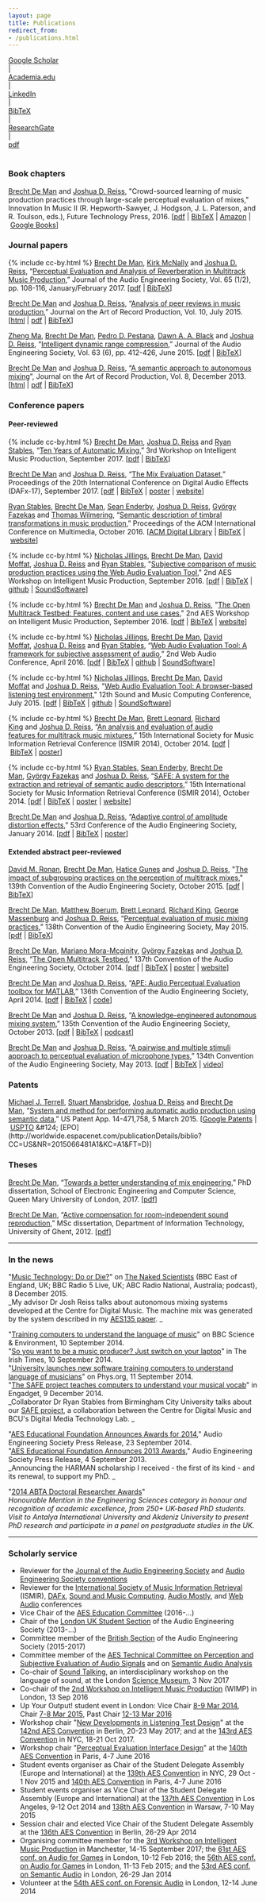 ```yaml
---
layout: page
title: Publications
redirect_from:
- /publications.html
---
```


<div class="distribute">
	<div><a href="http://scholar.google.co.uk/citations?user=3ndnho0AAAAJ" target="_blank">Google&nbsp;Scholar</a></div> &#124; <div><a href="https://qmul.academia.edu/BrechtDeMan" target="_blank">Academia.edu</a></div>&#124;
	<div><a href="http://uk.linkedin.com/in/brechtdeman/" target="_blank">LinkedIn</a></div>
	&#124;
	<div><a href="/publications/bibliography.bib" target="_blank">BibTeX</a></div>
	&#124;
	<div><a href="https://www.researchgate.net/profile/Brecht_De_Man" target="_blank">ResearchGate</a></div>
	&#124;
	<div><a href="/publications/PublicationsList.pdf" target="_blank">pdf</a></div>
</div>

<br>

### Book chapters

[Brecht De Man](/) and [Joshua D. Reiss](http://www.eecs.qmul.ac.uk/~josh/index.htm), "Crowd-sourced learning of music production practices through large-scale perceptual evaluation of mixes," Innovation In Music II (R. Hepworth-Sawyer, J. Hodgson, J. L. Paterson, and R. Toulson, eds.), Future Technology Press, 2016.	[[pdf](http://www.eecs.qmul.ac.uk/~josh/documents/2015/deman2015inmusic.pdf) &#124; [BibTeX](/publications/BibTeX-txt/inmusic2.txt) &#124; [Amazon](https://www.amazon.co.uk/d/cka/Innovation-Music-KES-Transactions-Russ-Hepworth-Sawyer/1911108042/) &#124; [Google Books](https://books.google.be/books?id=1OLvDQAAQBAJ)]	


### Journal papers

{% include cc-by.html %} [Brecht De Man](/), [Kirk McNally](http://www.stereosonic.org/phd/cv.html) and [Joshua D. Reiss](http://www.eecs.qmul.ac.uk/~josh/), “[Perceptual Evaluation and Analysis of Reverberation in Multitrack Music Production](http://www.aes.org/e-lib/browse.cfm?elib=18548),” Journal of the Audio Engineering Society, Vol. 65 (1/2), pp. 108-116, January/February 2017\. 
[[pdf](/publications/pdf/jaes-DREAMS-hires.pdf) &#124; [BibTeX](/publications/BibTeX-txt/jaes-dreams.txt)]

[Brecht De Man](/) and [Joshua D. Reiss](http://www.eecs.qmul.ac.uk/~josh/), “[Analysis of peer reviews in music production](http://arpjournal.com/analysis-of-peer-reviews-in-music-production/),” Journal on the Art of Record Production, Vol. 10, July 2015\. 
[[html](http://arpjournal.com/analysis-of-peer-reviews-in-music-production/) &#124; [pdf](/publications/pdf/jarp10.pdf) &#124; [BibTeX](/publications/BibTeX-txt/jarp10.txt)]	

[Zheng Ma](mailto:z.ma@qmul.ac.uk), [Brecht De Man](/), [Pedro D. Pestana](http://www.stereosonic.org/phd/cv.html), [Dawn A. A. Black](http://www.eecs.qmul.ac.uk/~dawn/dr-dawn-black) and [Joshua D. Reiss](http://www.eecs.qmul.ac.uk/~josh/), “[Intelligent dynamic range compression](http://www.aes.org/e-lib/browse.cfm?elib=17821),” Journal of the Audio Engineering Society, Vol. 63 (6), pp. 412-426, June 2015\. [[pdf](http://www.eecs.qmul.ac.uk/~josh/documents/2015/Ma%202015%20-%20Intelligent%20Multitrack%20Compression.pdf) &#124; [BibTeX](/publications/BibTeX-txt/jaes-ma.txt)]	

[Brecht De Man](/) and [Joshua D. Reiss](http://www.eecs.qmul.ac.uk/~josh/), “[A semantic approach to autonomous mixing](http://arpjournal.com/2639/a-semantic-approach-to-autonomous-mixing/)”, Journal on the Art of Record Production, Vol. 8, December 2013\. [[html](http://arpjournal.com/2639/a-semantic-approach-to-autonomous-mixing/) &#124; [pdf](/publications/pdf/jarp8.pdf) &#124; [BibTeX](/publications/BibTeX-txt/jarp8.txt)]	


### Conference papers

#### Peer-reviewed

{% include cc-by.html %} [Brecht De Man](/), [Joshua D. Reiss](http://www.eecs.qmul.ac.uk/~josh/) and [Ryan Stables](http://www.ryanstables.co.uk), “[Ten Years of Automatic Mixing](/publications/pdf/WIMP3.pdf),” 3rd Workshop on Intelligent Music Production, September 2017\. 
[[pdf](/publications/pdf/WIMP3.pdf) &#124; [BibTeX](/publications/BibTeX-txt/wimp3.txt)]

[Brecht De Man](/) and [Joshua D. Reiss](http://www.eecs.qmul.ac.uk/~josh/), “[The Mix Evaluation Dataset](http://www.dafx17.eca.ed.ac.uk/papers/DAFx17_paper_49.pdf),” Proceedings of the 20th International Conference on Digital Audio Effects (DAFx-17), September 2017\. 
[[pdf](http://www.dafx17.eca.ed.ac.uk/papers/DAFx17_paper_49.pdf) &#124; [BibTeX](/publications/BibTeX-txt/dafx-17.txt) &#124; [poster](/publications/posters/dafx17poster.pdf) &#124; [website](http://c4dm.eecs.qmul.ac.uk/multitrack/MixEvaluation/)]


[Ryan Stables](http://www.ryanstables.co.uk), [Brecht De Man](/), [Sean Enderby](http://www.bcu.ac.uk/computing-engineering-and-the-built-environment/research/phd/current-students/sean-enderby), [Joshua D. Reiss](http://www.eecs.qmul.ac.uk/~josh/), [György Fazekas](http://www.eecs.qmul.ac.uk/~gyorgyf/about.html) and [Thomas Wilmering](http://www.eecs.qmul.ac.uk/people/view/4665), “[Semantic description of timbral transformations in music production](http://dl.acm.org/citation.cfm?id=2967238),” Proceedings of the ACM International Conference on Multimedia, October 2016. [[ACM Digital Library](http://dl.acm.org/citation.cfm?id=2967238) &#124; [BibTeX](/publications/BibTeX-txt/acm16.txt) &#124; [website](http://www.semanticaudio.co.uk)]

{% include cc-by.html %} [Nicholas Jillings](http://nicholasjillings.com/), [Brecht De Man](/), [David Moffat](http://davemoffat.com/), [Joshua D. Reiss](http://www.eecs.qmul.ac.uk/~josh/index.htm) and [Ryan Stables](http://www.ryanstables.co.uk), "[Subjective comparison of music production practices using the Web Audio Evaluation Tool](http://c4dm.eecs.qmul.ac.uk/events/wimp2/DeMan-WAET.pdf)," 2nd AES Workshop on Intelligent Music Production, September 2016\. 
[[pdf](http://c4dm.eecs.qmul.ac.uk/events/wimp2/DeMan-WAET.pdf) &#124; [BibTeX](http://c4dm.eecs.qmul.ac.uk/events/wimp2/DeMan-WAET.bib) &#124; [github](https://github.com/BrechtDeMan/WebAudioEvaluationTool) &#124; [SoundSoftware](https://code.soundsoftware.ac.uk/projects/webaudioevaluationtool)]


{% include cc-by.html %} [Brecht De Man](/) and [Joshua D. Reiss](http://www.eecs.qmul.ac.uk/~josh/), "[The Open Multitrack Testbed: Features, content and use cases](http://c4dm.eecs.qmul.ac.uk/events/wimp2/DeMan-OMTB.pdf)," 2nd AES Workshop on Intelligent Music Production, September 2016\. 
[[pdf](http://c4dm.eecs.qmul.ac.uk/events/wimp2/DeMan-OMTB.pdf) &#124; [BibTeX](http://c4dm.eecs.qmul.ac.uk/events/wimp2/DeMan-OMTB.bib) &#124; [website](http://multitrack.eecs.qmul.ac.uk/)]

{% include cc-by.html %} [Nicholas Jillings](http://nicholasjillings.com/), [Brecht De Man](/), [David Moffat](http://davemoffat.com/), [Joshua D. Reiss](http://www.eecs.qmul.ac.uk/~josh/index.htm) and [Ryan Stables](http://www.ryanstables.co.uk), “[Web Audio Evaluation Tool: A framework for subjective assessment of audio](https://smartech.gatech.edu/bitstream/handle/1853/54595/WAC2016-67.pdf),” 2nd Web Audio Conference, April 2016\. 
[[pdf](https://smartech.gatech.edu/bitstream/handle/1853/54595/WAC2016-67.pdf) &#124; [BibTeX](/publications/BibTeX-txt/wac2.txt) &#124; [github](https://github.com/BrechtDeMan/WebAudioEvaluationTool) &#124; [SoundSoftware](https://code.soundsoftware.ac.uk/projects/webaudioevaluationtool)]

{% include cc-by.html %} [Nicholas Jillings](http://nicholasjillings.com/), [Brecht De Man](/), [David Moffat](http://davemoffat.com/) and [Joshua D. Reiss](http://www.eecs.qmul.ac.uk/~josh/index.htm), "[Web Audio Evaluation Tool: A browser-based listening test environment](http://smcnetwork.org/node/1940)," 12th Sound and Music Computing Conference, July 2015\. 
[[pdf](http://smcnetwork.org/system/files/SMC2015_submission_88.pdf) &#124; [BibTeX](/publications/BibTeX-txt/smc12.txt) &#124; [github](https://github.com/BrechtDeMan/WebAudioEvaluationTool) &#124; [SoundSoftware](https://code.soundsoftware.ac.uk/projects/webaudioevaluationtool)]

{% include cc-by.html %} [Brecht De Man](/), [Brett Leonard](http://www.blpaudio.com), [Richard King](http://www.rkrecording.com) and [Joshua D. Reiss](http://www.eecs.qmul.ac.uk/~josh/), “[An analysis and evaluation of audio features for multitrack music mixtures](http://www.terasoft.com.tw/conf/ismir2014/proceedings/T025_293_Paper.pdf),” 15th International Society for Music Information Retrieval Conference (ISMIR 2014), October 2014\. 
[[pdf](http://www.terasoft.com.tw/conf/ismir2014/proceedings/T025_293_Paper.pdf) &#124; [BibTeX](/publications/BibTeX-txt/ismir2014.txt) &#124; [poster](/publications/posters/ismir2014poster.pdf)]


{% include cc-by.html %} [Ryan Stables](http://www.ryanstables.co.uk), [Sean Enderby](http://www.bcu.ac.uk/computing-engineering-and-the-built-environment/research/phd/current-students/sean-enderby), [Brecht De Man](/), [György Fazekas](http://www.eecs.qmul.ac.uk/~gyorgyf/about.html) and [Joshua D. Reiss](http://www.eecs.qmul.ac.uk/~josh/), “[SAFE: A system for the extraction and retrieval of semantic audio descriptors](http://www.terasoft.com.tw/conf/ismir2014/LBD/LBD15.pdf),” 15th International Society for Music Information Retrieval Conference (ISMIR 2014), October 2014\. 
[[pdf](http://www.terasoft.com.tw/conf/ismir2014/LBD/LBD15.pdf) &#124; [BibTeX](/publications/BibTeX-txt/ismir2014LBD.txt) &#124; [poster](/publications/posters/ismir2014LBDposter.pdf) &#124; [website](http://www.semanticaudio.co.uk)]

[Brecht De Man](/) and [Joshua D. Reiss](http://www.eecs.qmul.ac.uk/~josh/), “[Adaptive control of amplitude distortion effects](http://www.aes.org/e-lib/browse.cfm?elib=17118),” 53rd Conference of the Audio Engineering Society, January 2014\. [[pdf](http://www.eecs.qmul.ac.uk/~josh/documents/DeMan%20Reiss%20-%20AES53.pdf) &#124; [BibTeX](/publications/BibTeX-txt/aes53.txt) &#124; [poster](/publications/posters/aes53poster.pdf)]	


#### Extended abstract peer-reviewed

[David M. Ronan](https://scholar.google.com/citations?user=y52JSI4AAAAJ&hl=en), [Brecht De Man](/), [Hatice Gunes](http://www.eecs.qmul.ac.uk/~hatice/) and [Joshua D. Reiss](http://www.elec.qmul.ac.uk/people/josh/index.htm), "[The impact of subgrouping practices on the perception of multitrack mixes](http://www.aes.org/e-lib/browse.cfm?elib=17998)," 139th Convention of the Audio Engineering Society, October 2015\. [[pdf](http://www.eecs.qmul.ac.uk/~josh/documents/2015/Ronan%20-%20The%20impact%20of%20subgrouping%20practices%20on%20the%20perception%20of%20multitrack%20mixes.pdf) &#124; [BibTeX](/publications/BibTeX-txt/aes139.txt)]	
	

[Brecht De Man](/), [Matthew Boerum](http://www.mattboerum.com/), [Brett Leonard](http://www.blpaudio.com/), [Richard King](http://www.rkrecording.com/), [George Massenburg](http://www.massenburg.com/) and [Joshua D. Reiss](http://www.eecs.qmul.ac.uk/~josh/), “[Perceptual evaluation of music mixing practices](http://www.aes.org/e-lib/browse.cfm?elib=17659),” 138th Convention of the Audio Engineering Society, May 2015\. [[pdf](http://www.eecs.qmul.ac.uk/~josh/documents/2015/DeMan%20Reiss%20-%20AES138.pdf) &#124; [BibTeX](/publications/BibTeX-txt/aes138.txt)]	
	

[Brecht De Man](/), [Mariano Mora-Mcginity](http://www.eecs.qmul.ac.uk/people/view/35772/mariano-mora-mcginity), [György Fazekas](http://www.eecs.qmul.ac.uk/~gyorgyf/about.html) and [Joshua D. Reiss](http://www.eecs.qmul.ac.uk/~josh/), “[The Open Multitrack Testbed](http://www.aes.org/e-lib/browse.cfm?elib=17400),” 137th Convention of the Audio Engineering Society, October 2014\. [[pdf](http://www.eecs.qmul.ac.uk/~josh/documents/DeMan%20et%20al-%20The%20Open%20Multitrack%20Testbed-%20AES-%202014.pdf) &#124; [BibTeX](/publications/BibTeX-txt/aes137.txt) &#124; [poster](/publications/posters/aes137poster.pdf) &#124; [website](http://multitrack.eecs.qmul.ac.uk/)]	
	

[Brecht De Man](/) and [Joshua D. Reiss](http://www.eecs.qmul.ac.uk/~josh/), “[APE: Audio Perceptual Evaluation toolbox for MATLAB](http://www.aes.org/e-lib/browse.cfm?elib=17160),” 136th Convention of the Audio Engineering Society, April 2014\. [[pdf](http://www.eecs.qmul.ac.uk/~josh/documents/DeMan%20Reiss%20-%20Audio%20Perceptual%20Evaluation%20-%20AES136.pdf) &#124; [BibTeX](/publications/BibTeX-txt/aes136.txt) &#124; [code](https://code.soundsoftware.ac.uk/projects/ape)]	
	

[Brecht De Man](/) and [Joshua D. Reiss](http://www.eecs.qmul.ac.uk/~josh/), “[A knowledge-engineered autonomous mixing system](http://www.aes.org/e-lib/browse.cfm?elib=17011),” 135th Convention of the Audio Engineering Society, October 2013\. 
[[pdf](http://www.eecs.qmul.ac.uk/~josh/documents/De%20Man%20Reiss%20-%20AES135.pdf) &#124; [BibTeX](/publications/BibTeX-txt/aes135.txt) &#124; [podcast](http://www.thenakedscientists.com/HTML/interviews/interview/1001571/)]
	

[Brecht De Man](/) and [Joshua D. Reiss](http://www.eecs.qmul.ac.uk/~josh/), “[A pairwise and multiple stimuli approach to perceptual evaluation of microphone types](http://www.aes.org/e-lib/browse.cfm?elib=16738),” 134th Convention of the Audio Engineering Society, May 2013\. [[pdf](http://www.eecs.qmul.ac.uk/~josh/documents/DeMan%20Reiss%20-%20A%20Pairwise%20and%20Multiple%20Stimuli%20Approach%20to%20Perceptual%20Evaluation%20of%20Microphone%20Types.pdf) &#124; [BibTeX](/publications/BibTeX-txt/aes134.txt) &#124; [video](https://www.youtube.com/playlist?list=PL6sBrt7VZHLwd_Nymf2qNJxipRPLCqRr4)]		

### Patents

[Michael J. Terrell](https://www.linkedin.com/pub/michael-terrell/89/a38/464), [Stuart Mansbridge](https://www.linkedin.com/in/stuartmansbridge), [Joshua D. Reiss](http://www.eecs.qmul.ac.uk/~josh/) and [Brecht De Man](/), “[System and method for performing automatic audio production using semantic data](https://www.google.com/patents/US20150066481),” US Patent App. 14-471,758, 5 March 2015\. [[Google Patents](https://www.google.com/patents/US20150066481) &#124; [USPTO](http://appft1.uspto.gov/netacgi/nph-Parser?Sect1=PTO1&Sect2=HITOFF&d=PG01&p=1&u=/netahtml/PTO/srchnum.html&r=1&f=G&l=50&s1=20150066481.PGNR.) &#124; [EPO](http://worldwide.espacenet.com/publicationDetails/biblio?CC=US&NR=2015066481A1&KC=A1&FT=D)]	

### Theses

[Brecht De Man](/), “[Towards a better understanding of mix engineering](/publications/pdf/PhD-thesis.pdf),” PhD dissertation, School of Electronic Engineering and Computer Science, Queen Mary University of London, 2017. [[pdf](/publications/pdf/PhD-thesis.pdf)]

[Brecht De Man](/), “[Active compensation for room-independent sound
reproduction](http://lib.ugent.be/nl/catalog/rug01:001887039),” MSc dissertation, Department of Information Technology, University of Ghent, 2012. [[pdf](http://lib.ugent.be/fulltxt/RUG01/001/887/039/RUG01-001887039_2012_0001_AC.pdf)]



* * *

	

### In the news

"[Music Technology: Do or Die?](http://www.thenakedscientists.com/HTML/interviews/interview/1001571/)" on [The Naked Scientists](http://www.thenakedscientists.com) (BBC East of England, UK; BBC Radio 5 Live, UK; ABC Radio National, Australia; podcast), 8 December 2015.  <br>
_My advisor Dr Josh Reiss talks about autonomous mixing systems developed at the Centre for Digital Music. The machine mix was generated by the system described in my [AES135 paper](/publications.html#aes135). _


"[Training computers to understand the language of music](http://www.bbc.com/news/science-environment-29146655)" on BBC Science & Environment, 10 September 2014. <br> 
"[So you want to be a music producer? Just switch on your laptop](http://www.irishtimes.com/news/science/so-you-want-to-be-a-music-producer-just-switch-on-your-laptop-1.1923177)" in The Irish Times, 10 September 2014. <br>
"[University launches new software training computers to understand language of musicians](https://phys.org/news/2014-09-university-software-language-musicians.html)" on Phys.org, 11 September 2014.<br>
"[The SAFE project teaches computers to understand your musical vocab](https://www.engadget.com/2014/09/12/the-safe-project/)" in Engadget, 9 December 2014.
<br>
_Collaborator Dr Ryan Stables from Birmingham City University talks about our [SAFE project](/publications.html#safe), a collaboration between the Centre for Digital Music and BCU's Digital Media Technology Lab. _


"[AES Educational Foundation Announces Awards for 2014](http://www.aes.org/press/?ID=273)," Audio Engineering Society Press Release, 23 September 2014.<br>
"[AES Educational Foundation Announces 2013 Awards](http://www.aes.org/press/?ID=215)," Audio Engineering Society Press Release, 4 September 2013. 	<br>
_Announcing the HARMAN scholarship I received - the first of its kind - and its renewal, to support my PhD. _	

"[2014 ABTA Doctoral Researcher Awards](http://abtanet.org.uk/Awards/Detail/6/2014-ABTA-Doctoral-Researcher-Awards)"  <br>
_Honourable Mention in the Engineering Sciences category in honour and recognition of academic excellence, from 250+ UK-based PhD students. Visit to Antalya International University and Akdeniz University to present PhD research and participate in a panel on postgraduate studies in the UK._

* * *

### Scholarly service

- Reviewer for the [Journal of the Audio Engineering Society](http://www.aes.org/journal/) and [Audio Engineering Society conventions](http://www.aes.org/events/)
- Reviewer for the [International Society of Music Information Retrieval](http://www.ismir.net) (ISMIR), [DAFx](http://www.dafx.de), [Sound and Music Computing](http://smcnetwork.org), [Audio Mostly](http://audiomostly.com/), and [Web Audio](http://wac.eecs.qmul.ac.uk) conferences
- Vice Chair of the [AES Education Committee](http://www.aes.org/education/) (2016-...)
- Chair of the [London UK Student Section](https://www.facebook.com/AESLondonUKStudentSection/) of the Audio Engineering Society (2013-...)
- Committee member of the [British Section](http://www.aes-uk.org/) of the Audio Engineering Society (2015-2017)
- Committee member of the [AES Technical Committee on Perception and Subjective Evaluation of Audio Signals](http://www.aes.org/technical/pseas/) and on [Semantic Audio Analysis](http://www.aes.org/technical/saa/)
- Co-chair of [Sound Talking](https://twitter.com/search?q=%23SoundTalking), an interdisciplinary workshop on the language of sound, at the London [Science Museum](http://www.sciencemuseum.org.uk/), 3 Nov 2017
- Co-chair of the [2nd Workshop on Intelligent Music Production](http://aes-uk.org/wimp/) (WIMP) in London, 13 Sep 2016
- Up Your Output! student event in London: Vice Chair [8-9 Mar 2014](http://www.aes-uk.org/up2014/), Chair [7-8 Mar 2015](http://www.aes-uk.org/up/), Past Chair [12-13 Mar 2016](http://www.aes-uk.org/up/)
- Workshop chair "[New Developments in Listening Test Design](http://www.aes.org/events/142/workshops/?ID=5430)" at the [142nd AES Convention](http://www.aes.org/events/142/) in Berlin, 20-23 May 2017; and at the [143rd AES Convention](http://www.aes.org/events/143/) in NYC, 18-21 Oct 2017. 
- Workshop chair "[Perceptual Evaluation Interface Design](http://www.aes.org/events/140/workshops/?ID=4896)" at the [140th AES Convention](http://www.aes.org/events/140/) in Paris, 4-7 June 2016
- Student events organiser as Chair of the Student Delegate Assembly (Europe and International) at the [139th AES Convention](http://www.aes.org/events/139/) in NYC, 29 Oct - 1 Nov 2015 and [140th AES Convention](http://www.aes.org/events/140/) in Paris, 4-7 June 2016
- Student events organiser as Vice Chair of the Student Delegate Assembly (Europe and International) at the [137th AES Convention](http://www.aes.org/events/137/) in Los Angeles, 9-12 Oct 2014 and [138th AES Convention](http://www.aes.org/events/138/) in Warsaw, 7-10 May 2015
- Session chair and elected Vice Chair of the Student Delegate Assembly at the [136th AES Convention](http://www.aes.org/events/136/) in Berlin, 26-29 Apr 2014
- Organising committee member for the [3rd Workshop on Intelligent Music Production](http://www.semanticaudio.co.uk/events/wimp2017/) in Manchester, 14-15 September 2017; the [61st AES conf. on Audio for Games](http://www.audioforgames.co.uk/2016/) in London, 10-12 Feb 2016; the [56th AES conf. on Audio for Games](http://www.audioforgames.co.uk/2015/) in London, 11-13 Feb 2015; and the [53rd AES conf. on Semantic Audio](http://www.aes.org/conferences/53/) in London, 26-29 Jan 2014
- Volunteer at the [54th AES conf. on Forensic Audio](http://www.aes.org/conferences/54/) in London, 12-14 June 2014
